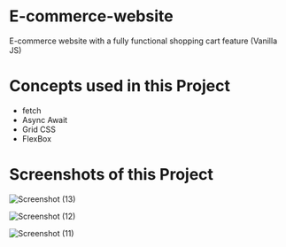 # E-commerce-website
E-commerce website with a fully functional shopping cart feature (Vanilla JS)

# Concepts used in this Project
* fetch
* Async Await
* Grid CSS
* FlexBox

# Screenshots of this Project
![Screenshot (13)](https://user-images.githubusercontent.com/59960295/91019792-32d5ed00-e60f-11ea-8cac-2bd9c95af1be.png)

![Screenshot (12)](https://user-images.githubusercontent.com/59960295/91019505-b9d69580-e60e-11ea-90cc-26ee832248b8.png)

![Screenshot (11)](https://user-images.githubusercontent.com/59960295/91019508-bc38ef80-e60e-11ea-9bf6-2ec42f5d5c68.png)
